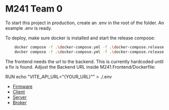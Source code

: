 # M241 Team 0

To start this project in production, create an .env in the root of the folder. An example .env is ready.

To deploy, make sure docker is installed and start the release compose:

``` sh
    docker compose -f .\docker-compose.yml -f .\docker-compose.release.yml pull
    docker compose -f .\docker-compose.yml -f .\docker-compose.release.yml up -d --build
```

The frontend needs the url to the backend. This is currently hardcoded until a fix is found.
Adjust the Backend URL inside M241.Frontend/Dockerfile:

RUN echo "VITE_API_URL=\"{YOUR_URL}\"" > ./.env

- [Firmware](./M241.Firmware/README.md)
- [Client](./M241.Client/README.md)
- [Server](./M241.Server/README.md)
- [Broker](./M241.Broker/README.md)
